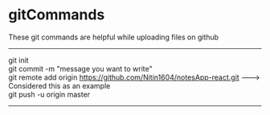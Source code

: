 # gitCommands                                                                                                                                                                             
These git commands are helpful while uploading files on github                                                                                       
___________________________________________________________________________________________________________ 
git init  
git commit -m "message you want to write"               
git remote add origin https://github.com/Nitin1604/notesApp-react.git ---> Considered this as an example  
git push -u origin master    
____________________________________________________________________________________________________________
